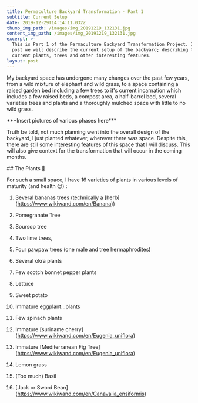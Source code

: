 ```yaml
---
title: Permaculture Backyard Transformation - Part 1
subtitle: Current Setup
date: 2019-12-29T14:14:11.032Z
thumb_img_path: /images/img_20191219_132131.jpg
content_img_path: /images/img_20191219_132131.jpg
excerpt: >-
  This is Part 1 of the Permaculture Backyard Transformation Project. In this
  post we will describe the current setup of the backyard; describing the
  current plants, trees and other interesting features.
layout: post
---
```

My backyard space has undergone many changes over the past few years, from a wild mixture of elephant and wild grass, to a space containing a raised garden bed including a few trees to it's current incarnation which includes a few raised beds, a compost area, a half-barrel bed, several varieties trees and plants and a thoroughly mulched space with little to no wild grass.

\*\*\*Insert pictures of various phases here\*\*\*

Truth be told, not much planning went into the overall design of the backyard, I just planted whatever, wherever there was space. Despite this, there are still some interesting features of this space that I will discuss. This will also give context for the transformation that will occur in the coming months. 

\## The Plants 🌿

For such a small space, I have 16 varieties of plants in various levels of maturity (and health 😌) :

1. Several bananas trees (technically a \[herb](<https://www.wikiwand.com/en/Banana>))

2. Pomegranate Tree

3. Soursop tree

4. Two lime trees,

5. Four pawpaw trees (one male and tree hermaphrodites)

6. Several okra plants

7. Few scotch bonnet pepper plants

8. Lettuce

9. Sweet potato

10. Immature eggplant...plants

11. Few spinach plants

12. Immature \[suriname cherry](<https://www.wikiwand.com/en/Eugenia_uniflora>)

13. Immature \[Mediterranean Fig Tree](<https://www.wikiwand.com/en/Eugenia_uniflora>)

14. Lemon grass

15. (Too much) Basil

16. \[Jack or Sword Bean](<https://www.wikiwand.com/en/Canavalia_ensiformis>)
